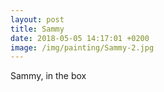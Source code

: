 ```yaml
---
layout: post
title: Sammy
date: 2018-05-05 14:17:01 +0200
image: /img/painting/Sammy-2.jpg
---
```


Sammy, in the box

